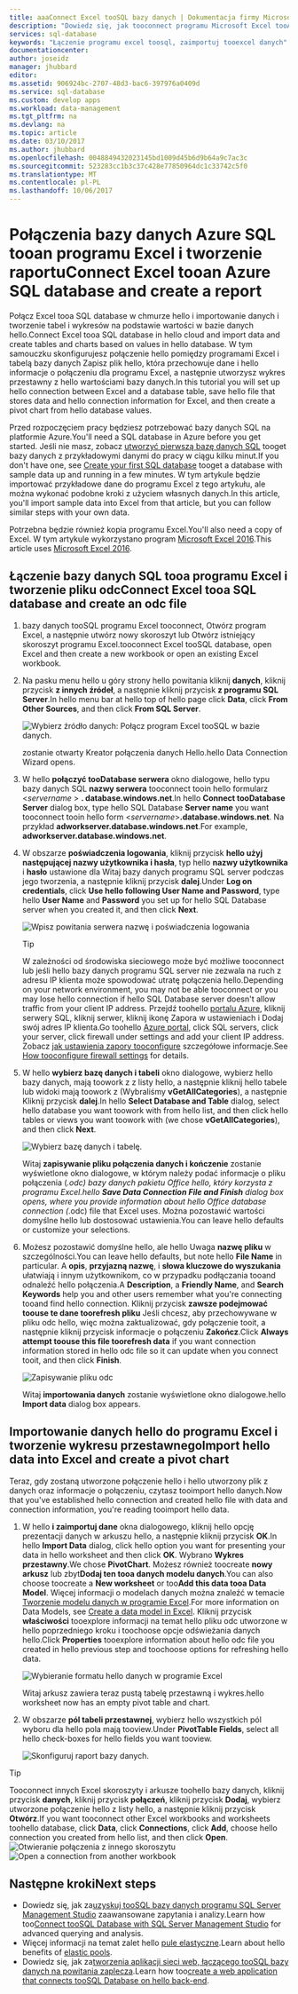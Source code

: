 ```yaml
---
title: aaaConnect Excel tooSQL bazy danych | Dokumentacja firmy Microsoft
description: "Dowiedz się, jak tooconnect programu Microsoft Excel tooAzure SQL bazy danych w chmurze hello. Importowanie danych do programu Excel, raportowanie i eksploracja danych."
services: sql-database
keywords: "Łączenie programu excel toosql, zaimportuj tooexcel danych"
documentationcenter: 
author: joseidz
manager: jhubbard
editor: 
ms.assetid: 906924bc-2707-48d3-bac6-397976a0409d
ms.service: sql-database
ms.custom: develop apps
ms.workload: data-management
ms.tgt_pltfrm: na
ms.devlang: na
ms.topic: article
ms.date: 03/10/2017
ms.author: jhubbard
ms.openlocfilehash: 0048849432023145bd1009d45b6d9b64a9c7ac3c
ms.sourcegitcommit: 523283cc1b3c37c428e77850964dc1c33742c5f0
ms.translationtype: MT
ms.contentlocale: pl-PL
ms.lasthandoff: 10/06/2017
---
```

# <a name="connect-excel-tooan-azure-sql-database-and-create-a-report"></a><span data-ttu-id="f5ad9-105">Połączenia bazy danych Azure SQL tooan programu Excel i tworzenie raportu</span><span class="sxs-lookup"><span data-stu-id="f5ad9-105">Connect Excel tooan Azure SQL database and create a report</span></span>

<span data-ttu-id="f5ad9-106">Połącz Excel tooa SQL database w chmurze hello i importowanie danych i tworzenie tabel i wykresów na podstawie wartości w bazie danych hello.</span><span class="sxs-lookup"><span data-stu-id="f5ad9-106">Connect Excel tooa SQL database in hello cloud and import data and create tables and charts based on values in hello database.</span></span> <span data-ttu-id="f5ad9-107">W tym samouczku skonfigurujesz połączenie hello pomiędzy programami Excel i tabelą bazy danych Zapisz plik hello, która przechowuje dane i hello informacje o połączeniu dla programu Excel, a następnie utworzysz wykres przestawny z hello wartościami bazy danych.</span><span class="sxs-lookup"><span data-stu-id="f5ad9-107">In this tutorial you will set up hello connection between Excel and a database table, save hello file that stores data and hello connection information for Excel, and then create a pivot chart from hello database values.</span></span>

<span data-ttu-id="f5ad9-108">Przed rozpoczęciem pracy będziesz potrzebować bazy danych SQL na platformie Azure.</span><span class="sxs-lookup"><span data-stu-id="f5ad9-108">You'll need a SQL database in Azure before you get started.</span></span> <span data-ttu-id="f5ad9-109">Jeśli nie masz, zobacz [utworzyć pierwszą bazę danych SQL](sql-database-get-started-portal.md) tooget bazy danych z przykładowymi danymi do pracy w ciągu kilku minut.</span><span class="sxs-lookup"><span data-stu-id="f5ad9-109">If you don't have one, see [Create your first SQL database](sql-database-get-started-portal.md) tooget a database with sample data up and running in a few minutes.</span></span> <span data-ttu-id="f5ad9-110">W tym artykule będzie importować przykładowe dane do programu Excel z tego artykułu, ale można wykonać podobne kroki z użyciem własnych danych.</span><span class="sxs-lookup"><span data-stu-id="f5ad9-110">In this article, you'll import sample data into Excel from that article, but you can follow similar steps with your own data.</span></span>

<span data-ttu-id="f5ad9-111">Potrzebna będzie również kopia programu Excel.</span><span class="sxs-lookup"><span data-stu-id="f5ad9-111">You'll also need a copy of Excel.</span></span> <span data-ttu-id="f5ad9-112">W tym artykule wykorzystano program [Microsoft Excel 2016](https://products.office.com/).</span><span class="sxs-lookup"><span data-stu-id="f5ad9-112">This article uses [Microsoft Excel 2016](https://products.office.com/).</span></span>

## <a name="connect-excel-tooa-sql-database-and-create-an-odc-file"></a><span data-ttu-id="f5ad9-113">Łączenie bazy danych SQL tooa programu Excel i tworzenie pliku odc</span><span class="sxs-lookup"><span data-stu-id="f5ad9-113">Connect Excel tooa SQL database and create an odc file</span></span>
1. <span data-ttu-id="f5ad9-114">bazy danych tooSQL programu Excel tooconnect, Otwórz program Excel, a następnie utwórz nowy skoroszyt lub Otwórz istniejący skoroszyt programu Excel.</span><span class="sxs-lookup"><span data-stu-id="f5ad9-114">tooconnect Excel tooSQL database, open Excel and then create a new workbook or open an existing Excel workbook.</span></span>
2. <span data-ttu-id="f5ad9-115">Na pasku menu hello u góry strony hello powitania kliknij **danych**, kliknij przycisk **z innych źródeł**, a następnie kliknij przycisk **z programu SQL Server**.</span><span class="sxs-lookup"><span data-stu-id="f5ad9-115">In hello menu bar at hello top of hello page click **Data**, click **From Other Sources**, and then click **From SQL Server**.</span></span>
   
   ![Wybierz źródło danych: Połącz program Excel tooSQL w bazie danych.](./media/sql-database-connect-excel/excel_data_source.png)
   
   <span data-ttu-id="f5ad9-117">zostanie otwarty Kreator połączenia danych Hello.</span><span class="sxs-lookup"><span data-stu-id="f5ad9-117">hello Data Connection Wizard opens.</span></span>
3. <span data-ttu-id="f5ad9-118">W hello **połączyć tooDatabase serwera** okno dialogowe, hello typu bazy danych SQL **nazwy serwera** tooconnect tooin hello formularz <*servername* > **. database.windows.net**.</span><span class="sxs-lookup"><span data-stu-id="f5ad9-118">In hello **Connect tooDatabase Server** dialog box, type hello SQL Database **Server name** you want tooconnect tooin hello form <*servername*>**.database.windows.net**.</span></span> <span data-ttu-id="f5ad9-119">Na przykład **adworkserver.database.windows.net**.</span><span class="sxs-lookup"><span data-stu-id="f5ad9-119">For example, **adworkserver.database.windows.net**.</span></span>
4. <span data-ttu-id="f5ad9-120">W obszarze **poświadczenia logowania**, kliknij przycisk **hello użyj następującej nazwy użytkownika i hasła**, typ hello **nazwy użytkownika** i **hasło** ustawione dla Witaj bazy danych programu SQL server podczas jego tworzenia, a następnie kliknij przycisk **dalej**.</span><span class="sxs-lookup"><span data-stu-id="f5ad9-120">Under **Log on credentials**, click **Use hello following User Name and Password**, type hello **User Name** and **Password** you set up for hello SQL Database server when you created it, and then click **Next**.</span></span>
   
   ![Wpisz powitania serwera nazwę i poświadczenia logowania](./media/sql-database-connect-excel/connect-to-server.png)
   
   > [!TIP]
   > <span data-ttu-id="f5ad9-122">W zależności od środowiska sieciowego może być możliwe tooconnect lub jeśli hello bazy danych programu SQL server nie zezwala na ruch z adresu IP klienta może spowodować utratę połączenia hello.</span><span class="sxs-lookup"><span data-stu-id="f5ad9-122">Depending on your network environment, you may not be able tooconnect or you may lose hello connection if hello SQL Database server doesn't allow traffic from your client IP address.</span></span> <span data-ttu-id="f5ad9-123">Przejdź toohello [portalu Azure](https://portal.azure.com/), kliknij serwery SQL, kliknij serwer, kliknij ikonę Zapora w ustawieniach i Dodaj swój adres IP klienta.</span><span class="sxs-lookup"><span data-stu-id="f5ad9-123">Go toohello [Azure portal](https://portal.azure.com/), click SQL servers, click your server, click firewall under settings and add your client IP address.</span></span> <span data-ttu-id="f5ad9-124">Zobacz [jak ustawienia zapory tooconfigure](sql-database-configure-firewall-settings.md) szczegółowe informacje.</span><span class="sxs-lookup"><span data-stu-id="f5ad9-124">See [How tooconfigure firewall settings](sql-database-configure-firewall-settings.md) for details.</span></span>
   > 
   > 
5. <span data-ttu-id="f5ad9-125">W hello **wybierz bazę danych i tabeli** okno dialogowe, wybierz hello bazy danych, mają toowork z z listy hello, a następnie kliknij hello tabele lub widoki mają toowork z (Wybraliśmy **vGetAllCategories**), a następnie Kliknij przycisk **dalej**.</span><span class="sxs-lookup"><span data-stu-id="f5ad9-125">In hello **Select Database and Table** dialog, select hello database you want toowork with from hello list, and then click hello tables or views you want toowork with (we chose **vGetAllCategories**), and then click **Next**.</span></span>
   
    ![Wybierz bazę danych i tabelę.](./media/sql-database-connect-excel/select-database-and-table.png)
   
    <span data-ttu-id="f5ad9-127">Witaj **zapisywanie pliku połączenia danych i kończenie** zostanie wyświetlone okno dialogowe, w którym należy podać informacje o pliku połączenia (*.odc) bazy danych pakietu Office hello, który korzysta z programu Excel.</span><span class="sxs-lookup"><span data-stu-id="f5ad9-127">hello **Save Data Connection File and Finish** dialog box opens, where you provide information about hello Office database connection (*.odc) file that Excel uses.</span></span> <span data-ttu-id="f5ad9-128">Można pozostawić wartości domyślne hello lub dostosować ustawienia.</span><span class="sxs-lookup"><span data-stu-id="f5ad9-128">You can leave hello defaults or customize your selections.</span></span>
6. <span data-ttu-id="f5ad9-129">Możesz pozostawić domyślne hello, ale hello Uwaga **nazwę pliku** w szczególności.</span><span class="sxs-lookup"><span data-stu-id="f5ad9-129">You can leave hello defaults, but note hello **File Name** in particular.</span></span> <span data-ttu-id="f5ad9-130">A **opis**, **przyjazną nazwę**, i **słowa kluczowe do wyszukania** ułatwiają i innym użytkownikom, co w przypadku podłączania tooand odnaleźć hello połączenia.</span><span class="sxs-lookup"><span data-stu-id="f5ad9-130">A **Description**, a **Friendly Name**, and **Search Keywords** help you and other users remember what you're connecting tooand find hello connection.</span></span> <span data-ttu-id="f5ad9-131">Kliknij przycisk **zawsze podejmować toouse te dane toorefresh pliku** Jeśli chcesz, aby przechowywane w pliku odc hello, więc można zaktualizować, gdy połączenie tooit, a następnie kliknij przycisk informacje o połączeniu **Zakończ**.</span><span class="sxs-lookup"><span data-stu-id="f5ad9-131">Click **Always attempt toouse this file toorefresh data** if you want connection information stored in hello odc file so it can update when you connect tooit, and then click **Finish**.</span></span>
   
    ![Zapisywanie pliku odc](./media/sql-database-connect-excel/save-odc-file.png)
   
    <span data-ttu-id="f5ad9-133">Witaj **importowania danych** zostanie wyświetlone okno dialogowe.</span><span class="sxs-lookup"><span data-stu-id="f5ad9-133">hello **Import data** dialog box appears.</span></span>

## <a name="import-hello-data-into-excel-and-create-a-pivot-chart"></a><span data-ttu-id="f5ad9-134">Importowanie danych hello do programu Excel i tworzenie wykresu przestawnego</span><span class="sxs-lookup"><span data-stu-id="f5ad9-134">Import hello data into Excel and create a pivot chart</span></span>
<span data-ttu-id="f5ad9-135">Teraz, gdy zostaną utworzone połączenie hello i hello utworzony plik z danych oraz informacje o połączeniu, czytasz tooimport hello danych.</span><span class="sxs-lookup"><span data-stu-id="f5ad9-135">Now that you've established hello connection and created hello file with data and connection information, you're reading tooimport hello data.</span></span>

1. <span data-ttu-id="f5ad9-136">W hello **i zaimportuj dane** okna dialogowego, kliknij hello opcję prezentacji danych w arkuszu hello, a następnie kliknij przycisk **OK**.</span><span class="sxs-lookup"><span data-stu-id="f5ad9-136">In hello **Import Data** dialog, click hello option you want for presenting your data in hello worksheet and then click **OK**.</span></span> <span data-ttu-id="f5ad9-137">Wybrano **Wykres przestawny**.</span><span class="sxs-lookup"><span data-stu-id="f5ad9-137">We chose **PivotChart**.</span></span> <span data-ttu-id="f5ad9-138">Możesz również toocreate **nowy arkusz** lub zbyt**Dodaj ten tooa danych modelu danych**.</span><span class="sxs-lookup"><span data-stu-id="f5ad9-138">You can also choose toocreate a **New worksheet** or too**Add this data tooa Data Model**.</span></span> <span data-ttu-id="f5ad9-139">Więcej informacji o modelach danych można znaleźć w temacie [Tworzenie modelu danych w programie Excel](https://support.office.com/article/Create-a-Data-Model-in-Excel-87E7A54C-87DC-488E-9410-5C75DBCB0F7B).</span><span class="sxs-lookup"><span data-stu-id="f5ad9-139">For more information on Data Models, see [Create a data model in Excel](https://support.office.com/article/Create-a-Data-Model-in-Excel-87E7A54C-87DC-488E-9410-5C75DBCB0F7B).</span></span> <span data-ttu-id="f5ad9-140">Kliknij przycisk **właściwości** tooexplore informacji na temat hello pliku odc utworzone w hello poprzedniego kroku i toochoose opcje odświeżania danych hello.</span><span class="sxs-lookup"><span data-stu-id="f5ad9-140">Click **Properties** tooexplore information about hello odc file you created in hello previous step and toochoose options for refreshing hello data.</span></span>
   
    ![Wybieranie formatu hello danych w programie Excel](./media/sql-database-connect-excel/import-data.png)
   
    <span data-ttu-id="f5ad9-142">Witaj arkusz zawiera teraz pustą tabelę przestawną i wykres.</span><span class="sxs-lookup"><span data-stu-id="f5ad9-142">hello worksheet now has an empty pivot table and chart.</span></span>
2. <span data-ttu-id="f5ad9-143">W obszarze **pól tabeli przestawnej**, wybierz hello wszystkich pól wyboru dla hello pola mają tooview.</span><span class="sxs-lookup"><span data-stu-id="f5ad9-143">Under **PivotTable Fields**, select all hello check-boxes for hello fields you want tooview.</span></span>
   
    ![Skonfiguruj raport bazy danych.](./media/sql-database-connect-excel/power-pivot-results.png)

> [!TIP]
> <span data-ttu-id="f5ad9-145">Tooconnect innych Excel skoroszyty i arkusze toohello bazy danych, kliknij przycisk **danych**, kliknij przycisk **połączeń**, kliknij przycisk **Dodaj**, wybierz utworzone połączenie hello z listy hello, a następnie kliknij przycisk **Otwórz**.</span><span class="sxs-lookup"><span data-stu-id="f5ad9-145">If you want tooconnect other Excel workbooks and worksheets toohello database, click **Data**, click **Connections**, click **Add**, choose hello connection you created from hello list, and then click **Open**.</span></span>
> <span data-ttu-id="f5ad9-146">![Otwieranie połączenia z innego skoroszytu](./media/sql-database-connect-excel/open-from-another-workbook.png)</span><span class="sxs-lookup"><span data-stu-id="f5ad9-146">![Open a connection from another workbook](./media/sql-database-connect-excel/open-from-another-workbook.png)</span></span>
> 
> 

## <a name="next-steps"></a><span data-ttu-id="f5ad9-147">Następne kroki</span><span class="sxs-lookup"><span data-stu-id="f5ad9-147">Next steps</span></span>
* <span data-ttu-id="f5ad9-148">Dowiedz się, jak za[uzyskuj tooSQL bazy danych programu SQL Server Management Studio](sql-database-connect-query-ssms.md) zaawansowane zapytania i analizy.</span><span class="sxs-lookup"><span data-stu-id="f5ad9-148">Learn how too[Connect tooSQL Database with SQL Server Management Studio](sql-database-connect-query-ssms.md) for advanced querying and analysis.</span></span>
* <span data-ttu-id="f5ad9-149">Więcej informacji na temat zalet hello [pule elastyczne](sql-database-elastic-pool.md).</span><span class="sxs-lookup"><span data-stu-id="f5ad9-149">Learn about hello benefits of [elastic pools](sql-database-elastic-pool.md).</span></span>
* <span data-ttu-id="f5ad9-150">Dowiedz się, jak za[tworzenia aplikacji sieci web, łączącego tooSQL bazy danych na powitania zaplecza](../app-service-web/web-sites-dotnet-deploy-aspnet-mvc-app-membership-oauth-sql-database.md).</span><span class="sxs-lookup"><span data-stu-id="f5ad9-150">Learn how too[create a web application that connects tooSQL Database on hello back-end](../app-service-web/web-sites-dotnet-deploy-aspnet-mvc-app-membership-oauth-sql-database.md).</span></span>

